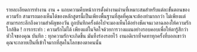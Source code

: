 รายละเอียดการทำงาน
งาน + แถบความคืบหน้าการตั้งค่างานผ่านที่เหมาะสมสำหรับแต่ละขั้นตอนของความรัก
สามารถมองเห็นได้ของหลักสูตรนี้เป็นเพียงพื้นฐานที่สุดที่คุณจะต้องทำมากกว่า
ไม่เพียงแต่สามารถระลึกถึงความสำคัญของวัน
ถูกบันทึกครั้งต่อไปจะมองเห็นได้อย่างชัดเจนเวลาฉลองให้ความรักใกล้ชิด !
การกระทำ : ความรักไม่ได้
เพียงแต่ในจิตใจด้วยการวางแผนอย่างรอบคอบเพื่อให้ตารู้สึกว่าหัวใจของคุณ
บันทึก : ทุกความรักจะเกิดขึ้น
มันทิ้งร่องรอยไว้
งานอดิเรกที่จดทาทุกครั้งที่บอกเขาว่าคุณจะกลายเป็นที่เข้าใจมากที่สุดในโลกของตาคนนั้น
